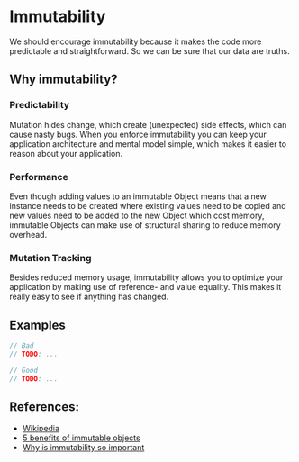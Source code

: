 # Immutability

We should encourage immutability because it makes the code more predictable and straightforward. So we can be sure that our data are truths.

## Why immutability?

### Predictability

Mutation hides change, which create (unexpected) side effects, which can cause nasty bugs. When you enforce immutability you can keep your application architecture and mental model simple, which makes it easier to reason about your application.

### Performance

Even though adding values to an immutable Object means that a new instance needs to be created where existing values need to be copied and new values need to be added to the new Object which cost memory, immutable Objects can make use of structural sharing to reduce memory overhead.

###  Mutation Tracking

Besides reduced memory usage, immutability allows you to optimize your application by making use of reference- and value equality. This makes it really easy to see if anything has changed.

## Examples

```php
// Bad
// TODO: ...
```

```php
// Good
// TODO: ...
```

## References:

* [Wikipedia](https://en.wikipedia.org/wiki/Immutable_object)
* [5 benefits of immutable objects](https://hackernoon.com/5-benefits-of-immutable-objects-worth-considering-for-your-next-project-f98e7e85b6ac)
* [Why is immutability so important](https://stackoverflow.com/questions/34385243/why-is-immutability-so-important-or-needed-in-javascript)